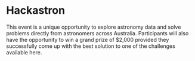# Hackastron
This event is a unique opportunity to explore astronomy data and solve problems directly from astronomers across Australia. Participants will also have the opportunity to win a grand prize of $2,000 provided they successfully come up with the best solution to one of the challenges available here.
